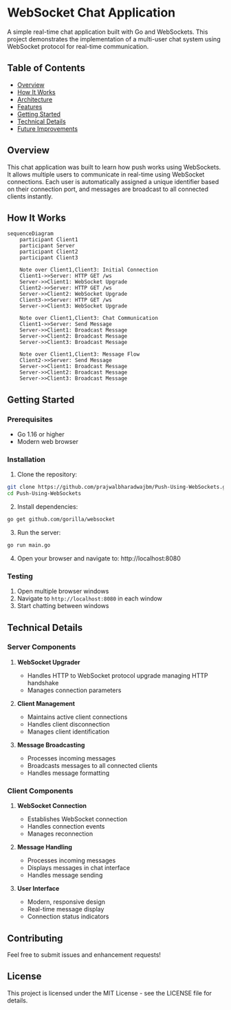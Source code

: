 # WebSocket Chat Application

A simple real-time chat application built with Go and WebSockets. This project demonstrates the implementation of a multi-user chat system using WebSocket protocol for real-time communication.

## Table of Contents
- [Overview](#overview)
- [How It Works](#how-it-works)
- [Architecture](#architecture)
- [Features](#features)
- [Getting Started](#getting-started)
- [Technical Details](#technical-details)
- [Future Improvements](#future-improvements)

## Overview

This chat application was built to learn how push works using WebSockets. It allows multiple users to communicate in real-time using WebSocket connections. Each user is automatically assigned a unique identifier based on their connection port, and messages are broadcast to all connected clients instantly.

## How It Works

```mermaid
sequenceDiagram
    participant Client1
    participant Server
    participant Client2
    participant Client3

    Note over Client1,Client3: Initial Connection
    Client1->>Server: HTTP GET /ws
    Server->>Client1: WebSocket Upgrade
    Client2->>Server: HTTP GET /ws
    Server->>Client2: WebSocket Upgrade
    Client3->>Server: HTTP GET /ws
    Server->>Client3: WebSocket Upgrade

    Note over Client1,Client3: Chat Communication
    Client1->>Server: Send Message
    Server->>Client1: Broadcast Message
    Server->>Client2: Broadcast Message
    Server->>Client3: Broadcast Message

    Note over Client1,Client3: Message Flow
    Client2->>Server: Send Message
    Server->>Client1: Broadcast Message
    Server->>Client2: Broadcast Message
    Server->>Client3: Broadcast Message
```

## Getting Started

### Prerequisites
- Go 1.16 or higher
- Modern web browser

### Installation

1. Clone the repository:
```bash
git clone https://github.com/prajwalbharadwajbm/Push-Using-WebSockets.git
cd Push-Using-WebSockets
```

2. Install dependencies:
```bash
go get github.com/gorilla/websocket
```

3. Run the server:
```bash
go run main.go
```

4. Open your browser and navigate to:
http://localhost:8080 
### Testing
1. Open multiple browser windows
2. Navigate to `http://localhost:8080` in each window
3. Start chatting between windows

## Technical Details

### Server Components

1. **WebSocket Upgrader**
   - Handles HTTP to WebSocket protocol upgrade managing HTTP handshake
   - Manages connection parameters

2. **Client Management**
   - Maintains active client connections
   - Handles client disconnection
   - Manages client identification

3. **Message Broadcasting**
   - Processes incoming messages
   - Broadcasts messages to all connected clients
   - Handles message formatting

### Client Components

1. **WebSocket Connection**
   - Establishes WebSocket connection
   - Handles connection events
   - Manages reconnection

2. **Message Handling**
   - Processes incoming messages
   - Displays messages in chat interface
   - Handles message sending

3. **User Interface**
   - Modern, responsive design
   - Real-time message display
   - Connection status indicators

## Contributing

Feel free to submit issues and enhancement requests!

## License

This project is licensed under the MIT License - see the LICENSE file for details.
